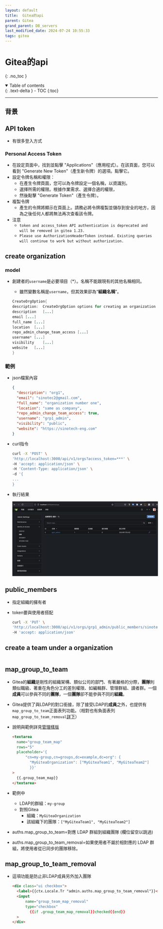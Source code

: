 ```yaml
---
layout: default
title:  Gitea的api
parent: Gitea
grand_parent: DB_servers
last_modified_date: 2024-07-24 10:55:33
tags: gitea
---
```


#  Gitea的api

{: .no_toc }

<details open markdown="block">
  <summary>
    Table of contents
  </summary>
  {: .text-delta }
- TOC
{:toc}
</details>

---

## 背景

## API token

- 有很多登入方式

### Personal Access Token 

- 在設定頁面中，找到並點擊 "Applications"（應用程式）。在該頁面，您可以看到 "Generate New Token"（產生新令牌）的選項。點擊它。
- 設定令牌名稱和權限：
  - 在產生令牌頁面，您可以為令牌設定一個名稱，以資識別。
  - 選擇所需的權限。根據作業需求、選擇合適的權限，
  - 然後點擊 "Generate Token"（產生令牌）。
- 複製令牌
  - 產生的令牌將顯示在頁面上。請務必將令牌複製並儲存到安全的地方，因為之後任何人都將無法再次查看該令牌。
- 注意
  - `token and access_token API authentication is deprecated and will be removed in gitea 1.23.`
  - `Please use AuthorizationHeaderToken instead. Existing queries will continue to work but without authorization. `

## create organization

### model

- 創建者的`username`是必要項目（*）。名稱不能跟現有的其他名稱相同。
  - 雖然變數名稱是`username`，但其效果卻為“**組織名稱**”。

  ```java
  CreateOrgOption{
  description:	CreateOrgOption options for creating an organization
  description	[...]
  email	[...]
  full_name	[...]
  location	[...]
  repo_admin_change_team_access	[...]
  username*	[...]
  visibility	[...]
  website	[...]
  }
  ```

### 範例

- json檔案內容

  ```json
  {
    "description": "org1",
    "email": "sinotec2@gmail.com",
    "full_name": "organization number one",
    "location": "same as company",
    "repo_admin_change_team_access": true,
    "username": "grp1_admin",
    "visibility": "public",
    "website": "https://sinotech-eng.com"
  }
  ```

- curl指令

  ```bash
  curl -X 'POST' \
  'http://localhost:3000/api/v1/orgs?access_token=***' \
  -H 'accept: application/json' \
  -H 'Content-Type: application/json' \
  -d '{
  ...
  }
  ```

- 執行結果

  ![](./api_pngs/2024-07-24-10-20-17.png)

## public_members

- 指定組織的擁有者
- token要與使用者搭配

  ```bash
  curl -X 'PUT' \
  'http://localhost:3000/api/v1/orgs/grp1_admin/public_members/sinotec2?access_token=***' \
  -H 'accept: application/json'
  ```

## create a team under a organization

```bash
```

## map_group_to_team

- Gitea的**組織**是剛性的組織架構、類似公司的部門、有著嚴格的分際，**團隊**則類似職級、著重在角色分工的差別權限、如編輯群、管理群組、讀者群。一個**成員**可以參與不同的**團隊**，一個**團隊**卻不能參與不同的**組織**。
- Gitea提供了與LDAP的對口銜接，除了接受LDAP的**成員**之外，也提供有`map_group_to_team`正面表列功能。（相對也有負面表列`map_group_to_team_removal`[詳下](#map_group_to_team_removal)）
- 說明與範例詳見[管理樣版](https://github.com/go-gitea/gitea/blob/main/templates/admin/auth/source/ldap.tmpl)

  ```html
  <textarea 
    name="group_team_map" 
    rows="5" 
    placeholder='{
        "cn=my-group,cn=groups,dc=example,dc=org": {
          "MyGiteaOrganization": ["MyGiteaTeam1", "MyGiteaTeam2"]
          }}'
  >
    {{.group_team_map}}
  </textarea>
  ```

- 範例中
  - LDAP的群組：`my-group`
  - 對照Gitea
    - 組織：`MyGiteaOrganization`
    - 該組織下的團隊：`["MyGiteaTeam1", "MyGiteaTeam2"]`

- auths.map_group_to_team=對應 LDAP 群組到組織團隊 (欄位留空以跳過)
- auths.map_group_to_team_removal=如果使用者不屬於相對應的 LDAP 群組，將使用者從已同步的團隊移除。

## map_group_to_team_removal

- 這項功能是防止非LDAP成員另外加入團隊

  ```html
  <div class="ui checkbox">
    <label>{{ctx.Locale.Tr "admin.auths.map_group_to_team_removal"}}</label>
    <input 
        name="group_team_map_removal" 
        type="checkbox" 
          {{if .group_team_map_removal}}checked{{end}}
    >
  </div>
  ```